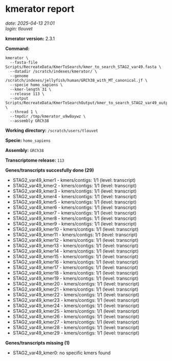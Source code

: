 # kmerator report
*date: 2025-04-13 21:01*  
*login: tlouvet*

**kmerator version:** 2.3.1

**Command:**

```
kmerator \
  --fasta-file Scripts/RecreateData/KmerToSearch/kmer_to_search_STAG2_var49.fasta \
  --datadir /scratch/indexes/kmerator/ \
  --genome /scratch/indexes/jellyfish/human/GRCh38_with_MT_canonical.jf \
  --specie homo_sapiens \
  --kmer-length 31 \
  --release 113 \
  --output Scripts/RecreateData/KmerToSearchOutput/kmer_to_search_STAG2_var49_output \
  --thread 1 \
  --tmpdir /tmp/kmerator_u9w8aywz \
  --assembly GRCh38
```

**Working directory:** `/scratch/users/tlouvet`

**Specie:** `homo_sapiens`

**Assembly:** `GRCh38`

**Transcriptome release:** `113`

**Genes/transcripts succesfully done (29)**

- STAG2_var49_kmer1 - kmers/contigs: 1/1 (level: transcript)
- STAG2_var49_kmer2 - kmers/contigs: 1/1 (level: transcript)
- STAG2_var49_kmer3 - kmers/contigs: 1/1 (level: transcript)
- STAG2_var49_kmer4 - kmers/contigs: 1/1 (level: transcript)
- STAG2_var49_kmer5 - kmers/contigs: 1/1 (level: transcript)
- STAG2_var49_kmer6 - kmers/contigs: 1/1 (level: transcript)
- STAG2_var49_kmer7 - kmers/contigs: 1/1 (level: transcript)
- STAG2_var49_kmer8 - kmers/contigs: 1/1 (level: transcript)
- STAG2_var49_kmer9 - kmers/contigs: 1/1 (level: transcript)
- STAG2_var49_kmer10 - kmers/contigs: 1/1 (level: transcript)
- STAG2_var49_kmer11 - kmers/contigs: 1/1 (level: transcript)
- STAG2_var49_kmer12 - kmers/contigs: 1/1 (level: transcript)
- STAG2_var49_kmer13 - kmers/contigs: 1/1 (level: transcript)
- STAG2_var49_kmer14 - kmers/contigs: 1/1 (level: transcript)
- STAG2_var49_kmer15 - kmers/contigs: 1/1 (level: transcript)
- STAG2_var49_kmer16 - kmers/contigs: 1/1 (level: transcript)
- STAG2_var49_kmer17 - kmers/contigs: 1/1 (level: transcript)
- STAG2_var49_kmer18 - kmers/contigs: 1/1 (level: transcript)
- STAG2_var49_kmer19 - kmers/contigs: 1/1 (level: transcript)
- STAG2_var49_kmer20 - kmers/contigs: 1/1 (level: transcript)
- STAG2_var49_kmer21 - kmers/contigs: 1/1 (level: transcript)
- STAG2_var49_kmer22 - kmers/contigs: 1/1 (level: transcript)
- STAG2_var49_kmer23 - kmers/contigs: 1/1 (level: transcript)
- STAG2_var49_kmer24 - kmers/contigs: 1/1 (level: transcript)
- STAG2_var49_kmer25 - kmers/contigs: 1/1 (level: transcript)
- STAG2_var49_kmer26 - kmers/contigs: 1/1 (level: transcript)
- STAG2_var49_kmer27 - kmers/contigs: 1/1 (level: transcript)
- STAG2_var49_kmer28 - kmers/contigs: 1/1 (level: transcript)
- STAG2_var49_kmer29 - kmers/contigs: 1/1 (level: transcript)


**Genes/transcripts missing (1)**

- STAG2_var49_kmer0: no specific kmers found
